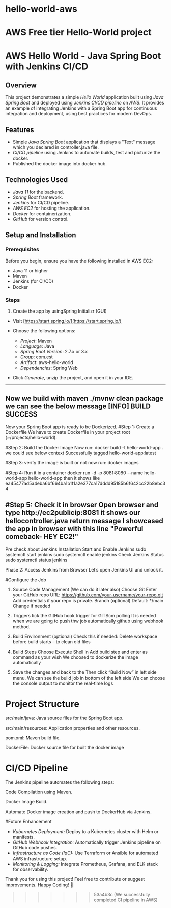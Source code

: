 # hello-world-aws
AWS Free tier Hello-World project
=======
# AWS Hello World - Java Spring Boot with Jenkins CI/CD

## Overview

This project demonstrates a simple *Hello World* application built using *Java Spring Boot* and deployed using *Jenkins CI/CD pipeline* on *AWS*. It provides an example of integrating Jenkins with a Spring Boot app for continuous integration and deployment, using best practices for modern DevOps.

## Features

- Simple *Java Spring Boot* application that displays a "Text" message which you declared in controller.java file.
- *CI/CD pipeline* using Jenkins to automate builds, test and picturize the docker.
- Published the docker image into docker hub.

## Technologies Used

- *Java 11* for the backend.
- *Spring Boot* framework.
- *Jenkins* for CI/CD pipeline.
- *AWS EC2* for hosting the application.
- *Docker* for containerization.
- *GitHub* for version control.

## Setup and Installation

### Prerequisites

Before you begin, ensure you have the following installed in AWS EC2:

- Java 11 or higher
- Maven
- Jenkins (for CI/CD)
- Docker


### Steps

1. Create the app by usingSpring Initializr (GUI)
- Visit [https://start.spring.io/](https://start.spring.io/)
- Choose the following options:
  - *Project*: Maven
  - *Language*: Java
  - *Spring Boot Version*: 2.7.x or 3.x
  - *Group*: com.est
  - *Artifact*: aws-hello-world
  - *Dependencies*: Spring Web

- Click *Generate*, unzip the project, and open it in your IDE.
---------------------------------------------------------------------------
Now we build with maven
./mvnw clean package
  we can see the below message 
[INFO] BUILD SUCCESS
----------------------------------------------------------------------------
Now your Spring Boot app is ready to be Dockerized.
#Step 1: Create a Dockerfile
We have to create Dockerfile in your project root (~/projects/hello-world):

#Step 2: Build the Docker Image
Now run:
    docker build -t hello-world-app .
we could see below context
Successfully tagged hello-world-app:latest

#Step 3: verify the image is built or not
now run:
    docker images

#Step 4: Run it in a container
    docker run -d -p 8081:8080 --name hello-world-app hello-world-app
then it shows like 
ea45477ad5a4eba6bf664ba1b1f1a2e377ca17dddd95185b6f642cc22b8ebc34

#Step 5: Check it in browser
    Open browser and type http://ec2publicip:8081 
it shows our hellocontroller.java return message
I showcased the app in browser with this line "Powerful comeback- HEY EC2!"
--------------------------------------------------------------------------------
Pre check about Jenkins Installation 
Start and Enable Jenkins
    sudo systemctl start jenkins
    sudo systemctl enable jenkins
Check Jenkins Status
    sudo systemctl status jenkins

Phase 2: Access Jenkins from Browser
Let’s open Jenkins UI and unlock it.

#Configure the Job
1. Source Code Management (We can do it later also)
Choose Git
Enter your GitHub repo URL:
https://github.com/your-username/your-repo.git
Add credentials if your repo is private.
Branch (optional)
Default: */main
Change if needed

2. Triggers
tick the GitHub hook trigger for GITScm polling
It is needed when we are going to push thw job automatically github using webhook method.

3. Build Environment (optional)
Check this if needed:
Delete workspace before build starts – to clean old files

4. Build Steps 
Choose Execute Shell in Add build step
and enter as command as your wish
We choosed to dockerize the image automatically

5. Save the changes and back to the 
Then click “Build Now” in left side menu.
We can see the build job in bottom of the left side 
We can choose the console output to monitor the real-time logs 

# Project Structure

src/main/java: Java source files for the Spring Boot app.

src/main/resources: Application properties and other resources.

pom.xml: Maven build file.

DockerFile: Docker source file for built the docker image

# CI/CD Pipeline

The Jenkins pipeline automates the following steps:

Code Compilation using Maven.

Docker Image Build.

Automate Docker image creation and push to DockerHub via Jenkins. 


#Future Enhancement
- *Kubernetes Deployment:* Deploy to a Kubernetes cluster with Helm or manifests.
- *GitHub Webhook Integration:* Automatically trigger Jenkins pipeline on GitHub code pushes.
- *Infrastructure as Code (IaC):* Use Terraform or Ansible for automated AWS infrastructure setup.
- *Monitoring & Logging:* Integrate Prometheus, Grafana, and ELK stack for observability.


Thank you for using this project!
Feel free to contribute or suggest improvements.
Happy Coding! 🎉
>>>>>>> 53a4b3c (We successfully completed CI pipeline in AWS)
